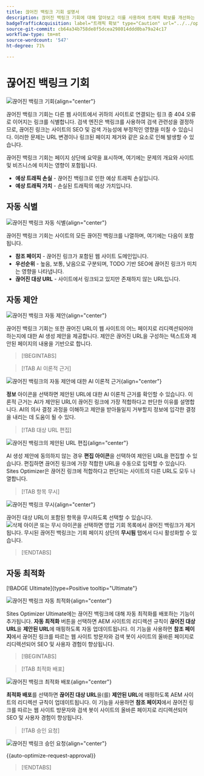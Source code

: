 ```yaml
---
title: 끊어진 백링크 기회 설명서
description: 끊어진 백링크 기회에 대해 알아보고 이를 사용하여 트래픽 확보를 개선하는 방법을 알아봅니다.
badgeTrafficAcquisition: label="트래픽 확보" type="Caution" url="../../opportunity-types/traffic-acquisition.md" tooltip="트래픽 확보"
source-git-commit: cb64a34b758de8f5dcea298014ddd0ba79a24c17
workflow-type: tm+mt
source-wordcount: '547'
ht-degree: 71%

---
```



# 끊어진 백링크 기회

![끊어진 백링크 기회](./assets/broken-backlinks/hero.png){align="center"}

끊어진 백링크 기회는 다른 웹 사이트에서 귀하의 사이트로 연결되는 링크 중 404 오류로 이어지는 링크를 식별합니다. 검색 엔진은 백링크를 사용하여 검색 관련성을 결정하므로, 끊어진 링크는 사이트의 SEO 및 검색 가능성에 부정적인 영향을 미칠 수 있습니다. 이러한 문제는 URL 변경이나 링크된 페이지 제거와 같은 요소로 인해 발생할 수 있습니다.

끊어진 백링크 기회는 페이지 상단에 요약을 표시하며, 여기에는 문제의 개요와 사이트 및 비즈니스에 미치는 영향이 포함됩니다.

* **예상 트래픽 손실** - 끊어진 백링크로 인한 예상 트래픽 손실입니다.
* **예상 트래픽 가치** - 손실된 트래픽의 예상 가치입니다.

## 자동 식별

![끊어진 백링크 자동 식별](./assets/broken-backlinks/auto-identify.png){align="center"}

끊어진 백링크 기회는 사이트의 모든 끊어진 백링크를 나열하며, 여기에는 다음이 포함됩니다.

* **참조 페이지** - 끊어진 링크가 포함된 웹 사이트 도메인입니다.
* **우선순위** - 높음, 보통, 낮음으로 구분되며, TODO 기반 SEO에 끊어진 링크가 미치는 영향을 나타냅니다.
* **끊어진 대상 URL** - 사이트에서 링크되고 있지만 존재하지 않는 URL입니다.

## 자동 제안

![끊어진 백링크 자동 제안](./assets/broken-backlinks/auto-suggest.png){align="center"}

끊어진 백링크 기회는 또한 끊어진 URL이 웹 사이트의 어느 페이지로 리디렉션되어야 하는지에 대한 AI 생성 제안을 제공합니다. 제안은 끊어진 URL을 구성하는 텍스트와 제안된 페이지의 내용을 기반으로 합니다.


>[!BEGINTABS]

>[!TAB AI 이론적 근거]

![끊어진 백링크의 자동 제안에 대한 AI 이론적 근거](./assets/broken-backlinks/auto-suggest-ai-rationale.png){align="center"}

**정보** 아이콘을 선택하면 제안된 URL에 대한 AI 이론적 근거를 확인할 수 있습니다. 이론적 근거는 AI가 제안된 URL이 끊어진 링크에 가장 적합하다고 판단한 이유를 설명합니다. AI의 의사 결정 과정을 이해하고 제안을 받아들일지 거부할지 정보에 입각한 결정을 내리는 데 도움이 될 수 있다.

>[!TAB 대상 URL 편집]

![끊어진 백링크의 제안된 URL 편집](./assets/broken-backlinks/edit-target-url.png){align="center"}

AI 생성 제안에 동의하지 않는 경우 **편집 아이콘**&#x200B;을 선택하여 제안된 URL을 편집할 수 있습니다. 편집하면 끊어진 링크에 가장 적합한 URL을 수동으로 입력할 수 있습니다. Sites Optimizer은 끊어진 링크에 적합하다고 판단되는 사이트의 다른 URL도 모두 나열합니다.

>[!TAB 항목 무시]

![끊어진 백링크 무시](./assets/broken-backlinks/ignore.png){align="center"}

끊어진 대상 URL이 포함된 항목을 무시하도록 선택할 수 있습니다. ![삭제 아이콘 또는 무시 아이콘](https://spectrum.adobe.com/static/icons/ui_18/CrossSize500.svg)을 선택하면 영업 기회 목록에서 끊어진 백링크가 제거됩니다. 무시된 끊어진 백링크는 기회 페이지 상단의 **무시됨** 탭에서 다시 활성화할 수 있습니다.

>[!ENDTABS]

## 자동 최적화

[!BADGE Ultimate]{type=Positive tooltip="Ultimate"}

![끊어진 백링크 자동 최적화](./assets/broken-backlinks/auto-optimize.png){align="center"}

Sites Optimizer Ultimate에는 끊어진 백링크에 대해 자동 최적화를 배포하는 기능이 추가됩니다. **자동 최적화** 버튼을 선택하면 AEM 사이트의 리디렉션 규칙이 **끊어진 대상 URL**&#x200B;을 **제안된 URL**&#x200B;에 매핑하도록 자동 업데이트됩니다. 이 기능을 사용하면 **참조 페이지**&#x200B;에서 끊어진 링크를 따르는 웹 사이트 방문자와 검색 봇이 사이트의 올바른 페이지로 리디렉션되어 SEO 및 사용자 경험이 향상됩니다.

>[!BEGINTABS]

>[!TAB 최적화 배포]

![끊어진 백링크 최적화 배포](./assets/broken-backlinks/deploy-optimization.png){align="center"}

**최적화 배포**&#x200B;를 선택하면 **끊어진 대상 URL**&#x200B;을(를) **제안된 URL**&#x200B;에 매핑하도록 AEM 사이트의 리디렉션 규칙이 업데이트됩니다. 이 기능을 사용하면 **참조 페이지**&#x200B;에서 끊어진 링크를 따르는 웹 사이트 방문자와 검색 봇이 사이트의 올바른 페이지로 리디렉션되어 SEO 및 사용자 경험이 향상됩니다.

>[!TAB 승인 요청]

![끊어진 백링크 승인 요청](./assets/broken-backlinks/request-approval.png){align="center"}

{{auto-optimize-request-approval}}

>[!ENDTABS]
